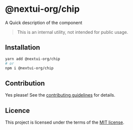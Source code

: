 # @nextui-org/chip

A Quick description of the component

> This is an internal utility, not intended for public usage.

## Installation

```sh
yarn add @nextui-org/chip
# or
npm i @nextui-org/chip
```

## Contribution

Yes please! See the
[contributing guidelines](https://github.com/nextui-org/nextui/blob/master/CONTRIBUTING.md)
for details.

## Licence

This project is licensed under the terms of the
[MIT license](https://github.com/nextui-org/nextui/blob/master/LICENSE).
